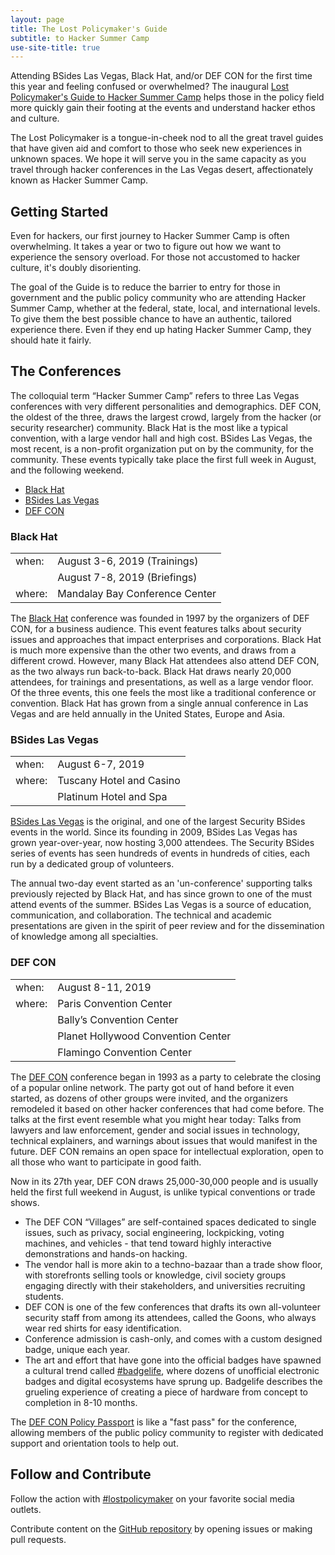 ```yaml
---
layout: page
title: The Lost Policymaker's Guide
subtitle: to Hacker Summer Camp
use-site-title: true
---
```


Attending BSides Las Vegas, Black Hat, and/or DEF CON for the first time this year and feeling confused or overwhelmed? The inaugural [Lost Policymaker's Guide to Hacker Summer Camp](LostPolicymaker_HackerSummerCamp_2019.pdf) helps those in the policy field more quickly gain their footing at the events and understand hacker ethos and culture.

The Lost Policymaker is a tongue-in-cheek nod to all the great travel guides that have given aid and comfort to those who seek new experiences in unknown spaces. We hope it will serve you in the same capacity as you travel through hacker conferences in the Las Vegas desert, affectionately known as Hacker Summer Camp.

## Getting Started

Even for hackers, our first journey to Hacker Summer Camp is often overwhelming. It takes a year or two to figure out how we want to experience the sensory overload. For those not accustomed to hacker culture, it's doubly disorienting. 

The goal of the Guide is to reduce the barrier to entry for those in government and the public policy community who are attending Hacker Summer Camp, whether at the federal, state, local, and international levels. To give them the best possible chance to have an authentic, tailored experience there. Even if they end up hating Hacker Summer Camp, they should hate it fairly.

## The Conferences

The colloquial term “Hacker Summer Camp” refers to three Las Vegas conferences with very different personalities and demographics. DEF CON, the oldest of the three, draws the largest crowd, largely from the hacker (or security researcher) community. Black Hat is the most like a typical convention, with a large vendor hall and high cost. BSides Las Vegas, the most recent, is a non-profit organization put on by the community, for the community. These events typically take place the first full week in August, and the following weekend.  

<ul id="profileTabs" class="nav nav-tabs">
    <li class="active"><a href="#blackhat" data-toggle="tab">Black Hat</a></li>
    <li><a href="#bsideslv" data-toggle="tab">BSides Las Vegas</a></li>
    <li><a href="#defcon" data-toggle="tab">DEF CON</a></li>
</ul>

<div class="tab-content">

<div role="tabpanel" class="tab-pane active" id="blackhat">
<h3>Black Hat</h3>
<table border="0">
<tr><td>when:</td><td>August 3-6, 2019 (Trainings)</td></tr>
<tr><td>&nbsp;</td><td>August 7-8, 2019 (Briefings)</td></tr>
<tr><td>where:</td><td>Mandalay Bay Conference Center</td></tr>
</table>
<p>The <a href="https://blackhat.com/us-19">Black Hat</a> conference was founded in 1997 by the organizers of DEF CON, for a business audience. This event features talks about security issues and approaches that impact enterprises and corporations. Black Hat is much more expensive than the other two events, and draws from a different crowd. However, many Black Hat attendees also attend DEF CON, as the two always run back-to-back. Black Hat draws nearly 20,000 attendees, for trainings and presentations, as well as a large vendor floor. Of the three events, this one feels the most like a traditional conference or convention. Black Hat has grown from a single annual conference in Las Vegas and are held annually in the United States, Europe and Asia.</p>
</div>

<div role="tabpanel" class="tab-pane" id="bsideslv">
<h3>BSides Las Vegas</h3>
<table border="0">
<tr><td>when:</td><td>August 6-7, 2019</td></tr>
<tr><td>where:</td><td>Tuscany Hotel and Casino</td></tr>
<tr><td>&nbsp;</td><td>Platinum Hotel and Spa</td></tr>
</table>
<p><a href="https://bsideslv.org">BSides Las Vegas</a> is the original, and one of the largest Security BSides events in the world. Since its founding in 2009, BSides Las Vegas has grown year-over-year, now hosting 3,000 attendees. The Security BSides series of events has seen hundreds of events in hundreds of cities, each run by a dedicated group of volunteers.</p>
<p>The annual two-day event started as an 'un-conference' supporting talks previously rejected by Black Hat, and has since grown to one of the must attend events of the summer. BSides Las Vegas is a source of education, communication, and collaboration. The technical and academic presentations are given in the spirit of peer review and for the dissemination of knowledge among all specialties.</p>
</div>

<div role="tabpanel" class="tab-pane" id="defcon">
<h3>DEF CON</h3>
<table border="0">
<tr><td>when:</td><td>August 8-11, 2019</td></tr>
<tr><td>where:</td><td>Paris Convention Center</td></tr>
<tr><td>&nbsp;</td><td>Bally’s Convention Center</td></tr>
<tr><td>&nbsp;</td><td>Planet Hollywood Convention Center</td></tr>
<tr><td>&nbsp;</td><td>Flamingo Convention Center</td></tr>
</table>
<p>The <a href="https://defcon.org">DEF CON</a> conference began in 1993 as a party to celebrate the closing of a popular online network. The party got out of hand before it even started, as dozens of other groups were invited, and the organizers remodeled it based on other hacker conferences that had come before. The talks at the first event resemble what you might hear today: Talks from lawyers and law enforcement, gender and social issues in technology, technical explainers, and warnings about issues that would manifest in the future. DEF CON remains an open space for intellectual exploration, open to all those who want to participate in good faith.</p>
<p>Now in its 27th year, DEF CON draws 25,000-30,000 people and is usually held the first full weekend in August, is unlike typical conventions or trade shows.</p>
<ul>
<li>The DEF CON “Villages” are self-contained spaces dedicated to single issues, such as privacy, social engineering, lockpicking, voting machines, and vehicles - that tend toward highly interactive demonstrations and hands-on hacking.</li>
<li>The vendor hall is more akin to a techno-bazaar than a trade show floor, with storefronts selling tools or knowledge, civil society groups engaging directly with their stakeholders, and universities recruiting students.</li>
<li>DEF CON is one of the few conferences that drafts its own all-volunteer security staff from among its attendees, called the Goons, who always wear red shirts for easy identification.</li>
<li>Conference admission is cash-only, and comes with a custom designed badge, unique each year.</li>
<li>The art and effort that have gone into the official badges have spawned a cultural trend called <a href="https://twitter.com/hashtag/badgelife">#badgelife</a>, where dozens of unofficial electronic badges and digital ecosystems have sprung up. Badgelife describes the grueling experience of creating a piece of hardware from concept to completion in 8-10 months.</li>
</ul>
<p> The <a href="http://bit.ly/DCPolicyReg">DEF CON Policy Passport</a> is like a "fast pass" for the conference, allowing members of the public policy community to register with dedicated support and orientation tools to help out.
</div>

</div>

## Follow and Contribute

Follow the action with [#lostpolicymaker](https://twitter.com/search?q=%23lostpolicymaker) on your favorite social media outlets.

Contribute content on the [GitHub repository](https://github.com/lostpolicymaker/lostpolicymaker.github.io) by opening issues or making pull requests.
